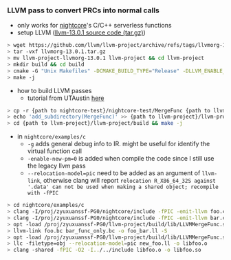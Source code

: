 ### LLVM pass to convert PRCs into normal calls
- only works for [nightcore](https://github.com/ut-osa/nightcore)'s C/C++ serverless functions
- setup LLVM ([llvm-13.0.1 source code (tar.gz)](https://github.com/llvm/llvm-project/releases/tag/llvmorg-13.0.1))

```bash
> wget https://github.com/llvm/llvm-project/archive/refs/tags/llvmorg-13.0.1.tar.gz
> tar -vxf llvmorg-13.0.1.tar.gz
> mv llvm-project-llvmorg-13.0.1 llvm-project && cd llvm-project
> mkdir build && cd build
> cmake -G "Unix Makefiles" -DCMAKE_BUILD_TYPE="Release" -DLLVM_ENABLE_PROJECTS="clang;clang-tools-extra;compiler-rt;lldb;lld" DLLVM_ENABLE_RUNTIMES="libcxx;libcxxabi" ../llvm
> make -j
```

- how to build LLVM passes
  + tutorial from UTAustin [here](https://www.cs.utexas.edu/~pingali/CS380C/2020/assignments/llvm-guide.html)

```bash
> cp -r {path to nightcore-test}/nightcore-test/MergeFunc {path to llvm-project}/llvm-project/llvm/lib/Transforms/
> echo 'add_subdirectory(MergeFunc)' >> {path to llvm-project}/llvm-project/llvm/lib/CMakeList.txt
> cd {path to llvm-project}/llvm-project/build && make -j
```

- in `nightcore/examples/c`
  + `-g` adds general debug info to IR. might be useful for identify the virtual function call
  + `-enable-new-pm=0` is added when compile the code since I still use the legacy llvm pass
  + `--relocation-model=pic` need to be added as an argument of `llvm-link`, otherwise clang will report `relocation R_X86_64_32S against '.data' can not be used when making a shared object; recompile with -fPIC`
  
```bash
> cd nightcore/examples/c
> clang -I/proj/zyuxuanssf-PG0/nightcore/include -fPIC -emit-llvm foo.c -c -o foo.bc
> clang -I/proj/zyuxuanssf-PG0/nightcore/include -fPIC -emit-llvm bar.c -c -o bar.bc
> opt -load /proj/zyuxuanssf-PG0/llvm-project/build/lib/LLVMMergeFunc.so -enable-new-pm=0 -ChangeFuncName bar.bc -o bar_func_only.bc
> llvm-link foo.bc bar_func_only.bc -o foo_bar.ll -S
> opt -load /proj/zyuxuanssf-PG0/llvm-project/build/lib/LLVMMergeFunc.so -S -enable-new-pm=0 -o new_foo.ll -MergeFunc < foo_bar.ll
> llc -filetype=obj --relocation-model=pic new_foo.ll -o libfoo.o
> clang -shared -fPIC -O2 -I../../include libfoo.o -o libfoo.so 
```


